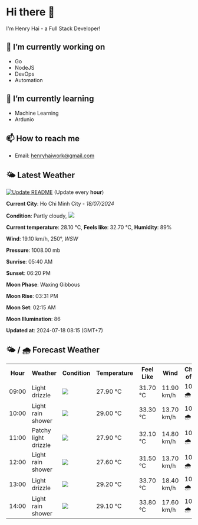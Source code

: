 # Hi there 👋

I'm Henry Hai - a Full Stack Developer!

## 🔭 I’m currently working on

- Go
- NodeJS
- DevOps
- Automation

## 🌱 I’m currently learning

- Machine Learning
- Ardunio

## 📫 How to reach me

- Email: <henryhaiwork@gmail.com>

## 🌤️ Latest Weather
[![Update README](https://github.com/henry0hai/henry0hai/actions/workflows/udpateReadme.yml/badge.svg)](https://github.com/henry0hai/henry0hai/actions/workflows/udpateReadme.yml)
(Update every **hour**)
<!-- CURRENT_WEATHER:START -->
**Current City**: Ho Chi Minh City - *18/07/2024*

**Condition**: Partly cloudy, <img src="https://cdn.weatherapi.com/weather/64x64/day/116.png"/>

**Current temperature**: 28.10 °C, **Feels like**: 32.70 °C, **Humidity**: 89%

**Wind**: 19.10 km/h, 250°, *WSW*

**Pressure**: 1008.00 mb

**Sunrise**: 05:40 AM

**Sunset**: 06:20 PM

**Moon Phase**: Waxing Gibbous

**Moon Rise**: 03:31 PM

**Moon Set**: 02:15 AM

**Moon Illumination**: 86

**Updated at**: 2024-07-18 08:15 (GMT+7)<!-- CURRENT_WEATHER:END -->

## 🌤️ / 🌧️ Forecast Weather
<!-- FORECAST_WEATHER:START -->
<table>
		<tr>
			<th>Hour</th>
			<th>Weather</th>
			<th>Condition</th>
			<th>Temperature</th>
			<th>Feel Like</th>
			<th>Wind</th>
			<th>Chance of Rain</th>
		</tr>
				<tr>
					<td>09:00</td>
					<td>Light drizzle</td>
					<td><img src='https://cdn.weatherapi.com/weather/64x64/day/266.png'/></td>
					<td>27.90 °C</td>
					<td>31.70 °C</td>
					<td>11.90 km/h</td>
					<td>100 % 🌧️</td>
				</tr>
				<tr>
					<td>10:00</td>
					<td>Light rain shower</td>
					<td><img src='https://cdn.weatherapi.com/weather/64x64/day/353.png'/></td>
					<td>29.00 °C</td>
					<td>33.30 °C</td>
					<td>13.70 km/h</td>
					<td>100 % 🌧️</td>
				</tr>
				<tr>
					<td>11:00</td>
					<td>Patchy light drizzle</td>
					<td><img src='https://cdn.weatherapi.com/weather/64x64/day/263.png'/></td>
					<td>27.90 °C</td>
					<td>32.10 °C</td>
					<td>14.80 km/h</td>
					<td>100 % 🌧️</td>
				</tr>
				<tr>
					<td>12:00</td>
					<td>Light rain shower</td>
					<td><img src='https://cdn.weatherapi.com/weather/64x64/day/353.png'/></td>
					<td>27.60 °C</td>
					<td>31.50 °C</td>
					<td>13.70 km/h</td>
					<td>100 % 🌧️</td>
				</tr>
				<tr>
					<td>13:00</td>
					<td>Light drizzle</td>
					<td><img src='https://cdn.weatherapi.com/weather/64x64/day/266.png'/></td>
					<td>29.20 °C</td>
					<td>33.70 °C</td>
					<td>18.40 km/h</td>
					<td>100 % 🌧️</td>
				</tr>
				<tr>
					<td>14:00</td>
					<td>Light rain shower</td>
					<td><img src='https://cdn.weatherapi.com/weather/64x64/day/353.png'/></td>
					<td>29.10 °C</td>
					<td>33.80 °C</td>
					<td>17.60 km/h</td>
					<td>100 % 🌧️</td>
				</tr>
</table>
<!-- FORECAST_WEATHER:END -->
